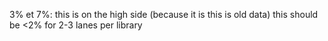 3% et 7%:  this is on the high side (because it is this is old data) this should be <2% for 2-3 lanes per library